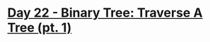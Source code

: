 #  [Day 22 - Binary Tree: Traverse A Tree (pt. 1)](https://leetcode.com/explore/learn/card/data-structure-tree/)


